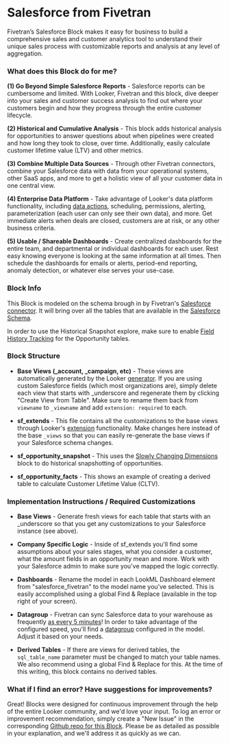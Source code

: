 # Salesforce from Fivetran
Fivetran’s Salesforce Block makes it easy for business to build a comprehensive sales and customer analytics tool to understand their unique sales process with customizable reports and analysis at any level of aggregation.

### What does this Block do for me?

**(1) Go Beyond Simple Salesforce Reports** - Salesforce reports can be cumbersome and limited. With Looker, Fivetran and this block, dive deeper into your sales and customer success analysis to find out where your customers begin and how they progress through the entire customer lifecycle.

**(2) Historical and Cumulative Analysis** - This block adds historical analysis for opportunities to answer questions about when pipelines were created and how long they took to close, over time. Additionally, easily calculate customer lifetime value (LTV) and other metrics.

**(3) Combine Multiple Data Sources** - Through other Fivetran connectors, combine your Salesforce data with data from your operational systems, other SaaS apps, and more to get a holistic view of all your customer data in one central view.

**(4) Enterprise Data Platform** - Take advantage of Looker's data platform functionality, including [data actions](https://discourse.looker.com/t/data-actions/3573), scheduling, permissions, alerting, parameterization (each user can only see their own data), and more. Get immediate alerts when deals are closed, customers are at risk, or any other business criteria.

**(5) Usable / Shareable Dashboards** - Create centralized dashboards for the entire team, and departmental or individual dashboards for each user. Rest easy knowing everyone is looking at the same information at all times. Then schedule the dashboards for emails or alerts, period-end reporting, anomaly detection, or whatever else serves your use-case.



### Block Info

This Block is modeled on the schema brough in by Fivetran's [Salesforce connector](https://fivetran.com/docs/applications/salesforce). It will bring over all the tables that are available in the [Salesforce Schema](https://developer.salesforce.com/docs/atlas.en-us.api.meta/api/data_model.htm).

In order to use the Historical Snapshot explore, make sure to enable [Field History Tracking]( https://help.salesforce.com/articleView?id=tracking_field_history.htm&type=0) for the Opportunity tables.



### Block Structure

* **Base Views (_account, _campaign, etc)** - These views are automatically generated by the Looker [generator](https://discourse.looker.com/t/how-to-access-a-new-table-in-your-database-in-looker/488). If you are using custom Salesforce fields (which most organizations are), simply delete each view that starts with _underscore and regenerate them by clicking "Create View from Table". Make sure to rename them back from `viewname` to `_viewname` and add `extension: required` to each.

* **sf_extends** - This file contains all the customizations to the base views through Looker's [extension](https://docs.looker.com/data-modeling/learning-lookml/extends) functionality. Make changes here instead of the base `_views`  so that you can easily re-generate the base views if your Salesforce schema changes.

* **sf_opportunity_snapshot** - This uses the [Slowly Changing Dimensions](https://discourse.looker.com/t/analytic-block-state-or-status-data-and-slowly-changing-dimensions/1937) block to do historical snapshotting of opportunities.

* **sf_opportunity_facts** - This shows an example of creating a derived table to calculate Customer Lifetime Value (CLTV).


### Implementation Instructions / Required Customizations

* **Base Views** - Generate fresh views for each table that starts with an _underscore so that you get any customizations to your Salesforce instance (see above).

* **Company Specific Logic** - Inside of sf_extends you'll find some assumptions about your sales stages, what you consider a customer, what the amount fields in an opportunity mean and more. Work with your Salesforce admin to make sure you've mapped the logic correctly.

* **Dashboards** - Rename the model in each LookML Dashboard element from "salesforce_fivetran" to the model name you've selected. This is easily accomplished using a global Find & Replace (available in the top right of your screen).

* **Datagroup** - Fivetran can sync Salesforce data to your warehouse as frequently [as every 5 minutes](https://github.com/llooker/salesforce_fivetran/blob/master/fivetran_sync.png)!
In order to take advantage of the configured speed, you'll find a [datagroup](https://docs.looker.com/admin-options/database/datagroups) configured in the model. Adjust it based on your needs.

* **Derived Tables** - If there are views for derived tables, the `sql_table_name` parameter must be changed to match your table names. We also recommend using a global Find & Replace for this. At the time of this writing, this block contains no derived tables.

### What if I find an error? Have suggestions for improvements?

Great! Blocks were designed for continuous improvement through the help of the entire Looker community, and we'd love your input. To log an error or improvement recommendation, simply create a "New Issue" in the corresponding [Github repo for this Block](https://github.com/llooker/salesforce_fivetran/issues). Please be as detailed as possible in your explanation, and we'll address it as quickly as we can.
